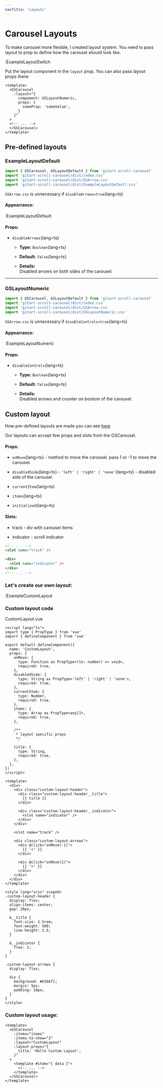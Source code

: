 ```yaml
---
navTitle: 'Layouts'
---
```


# Carousel Layouts

To make carousel more flexible, I created layout system.
You need to pass layout to prop to define how the carousel should look like.

:ExampleLayoutSwitch

Put the layout component in the `layout` prop. You can also pass layout props there:

```vue
<template>
  <GSCarousel
    :layout="{
      compoment: GSLayoutNumeric,
      props: {
        someProp: 'someValue',
      }
    }"
  >
  <!-- ... -->
  </GSCarousel>
</template>
```

## Pre-defined layouts

### ExampleLayoutDefault

```ts
import { GSCarousel, GSLayoutDefault } from 'gitart-scroll-carousel'
import 'gitart-scroll-carousel/dist/index.css'
import 'gitart-scroll-carousel/dist/GSArrow.css' 
import 'gitart-scroll-carousel/dist/ExampleLayoutDefault.css'
```

`GSArrow.css` is unnecessary if `disableArrows=true`{lang=ts}

#### Appearrance:

:ExampleLayoutDefault

#### Props:

- `disableArrows`{lang=ts}
  - **Type:** `Boolean`{lang=ts}

  - **Default:** `false`{lang=ts}

  - **Details:** <br/>
    Disabled arrows on both sides of the carousel.


---

### GSLayoutNumeric

```ts
import { GSCarousel, GSLayoutDefault } from 'gitart-scroll-carousel'
import 'gitart-scroll-carousel/dist/index.css'
import 'gitart-scroll-carousel/dist/GSArrow.css' 
import 'gitart-scroll-carousel/dist/GSLayoutNumeric.css'
```

`GSArrow.css` is unnecessary if `disableControls=true`{lang=ts}

#### Appearrance:

:ExampleLayoutNumeric

#### Props:

- `disableControls`{lang=ts}
  - **Type:** `Boolean`{lang=ts}

  - **Default:** `false`{lang=ts}

  - **Details:** <br/>
    Disabled arrows and counter on bootom of the carousel.

## Custom layout

How pre-defined layouts are made you can see [here](https://github.com/gitart-group/scroll-carousel/tree/main/src/components/layouts)

Our layouts can accept few props and slots from the GSCarousel.

#### Props:
- `onMove`{lang=ts} - method to move the carousel. pass 1 or -1 to move the carousel.

- `disabledSide`{lang=ts} - `'left' | 'right' | 'none'`{lang=ts} - disabled side of the carousel.

- `currentItem`{lang=ts}

- `items`{lang=ts}

- `initialized`{lang=ts}

#### Slots:

- track - div with carousel items

- indicator - scroll indicator

```html
<!-- ... -->
<slot name="track" />

<div>
  <slot name="indicator" />
</div>
<!-- ... -->
```

### Let's create our own layout:

:ExampleCustomLayout

### Custom layout code

CustomLayout.vue

```vue
<script lang="ts">
import type { PropType } from 'vue'
import { defineComponent } from 'vue'

export default defineComponent({
  name: 'CustomLayout',
  props: {
    onMove: {
      type: Function as PropType<(to: number) => void>,
      required: true,
    },
    disabledSide: {
      type: String as PropType<'left' | 'right' | 'none'>,
      required: true,
    },
    currentItem: {
      type: Number,
      required: true,
    },
    items: {
      type: Array as PropType<any[]>,
      required: true,
    },

    /**
     * layout specific props
     */

    title: {
      type: String,
      required: true,
    },
  },
})
</script>

<template>
  <div>
    <div class="custom-layout-header">
      <div class="custom-layout-header__title">
        {{ title }}
      </div>

      <div class="custom-layout-header__indicator">
        <slot name="indicator" />
      </div>
    </div>

    <slot name="track" />

    <div class="custom-layout-arrows">
      <div @click="onMove(-1)">
        {{ '<' }}
      </div>

      <div @click="onMove(1)">
        {{ '>' }}
      </div>
    </div>
  </div>
</template>

<style lang="scss" scoped>
.custom-layout-header {
  display: flex;
  align-items: center;
  gap: 20px;

  &__title {
    font-size: 1.5rem;
    font-weight: 500;
    line-height: 1.5;
  }

  &__indicator {
    flex: 1;
  }
}

.custom-layout-arrows {
  display: flex;

  div {
    background: #6366f1;
    margin: 5px;
    padding: 10px;
  }
}
</style>
```

### Custom layout usage:

```vue
<template>
  <GSCarousel
    :items="items"
    :items-to-show="2"
    :layout="CustomLayout"
    :layout-props="{
      title: 'Hello Custom Layout',
    }"
  >
    <template #item="{ data }">
      <!-- ... -->
    </template>
  </GSCarousel>
</template>
```